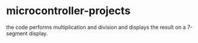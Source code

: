 # microcontroller-projects
the code performs multiplication and division and displays the result on a 7-segment display.
